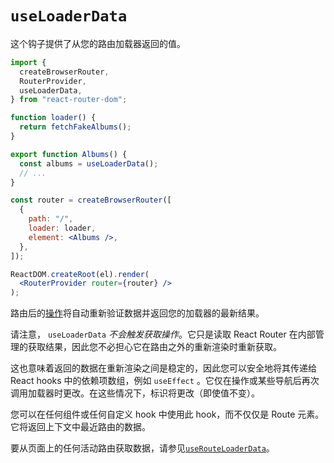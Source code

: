 # `useLoaderData`

这个钩子提供了从您的路由加载器返回的值。

```jsx
import {
  createBrowserRouter,
  RouterProvider,
  useLoaderData,
} from "react-router-dom";

function loader() {
  return fetchFakeAlbums();
}

export function Albums() {
  const albums = useLoaderData();
  // ...
}

const router = createBrowserRouter([
  {
    path: "/",
    loader: loader,
    element: <Albums />,
  },
]);

ReactDOM.createRoot(el).render(
  <RouterProvider router={router} />
);
```

路由后的[操作](https://reactrouter.com/en/main/components/route#action)将自动重新验证数据并返回您的加载器的最新结果。

请注意， `useLoaderData` *不会触发获取操作*。它只是读取 React Router 在内部管理的获取结果，因此您不必担心它在路由之外的重新渲染时重新获取。

这也意味着返回的数据在重新渲染之间是稳定的，因此您可以安全地将其传递给 React hooks 中的依赖项数组，例如 `useEffect` 。它仅在操作或某些导航后再次调用加载器时更改。在这些情况下，标识将更改（即使值不变）。

您可以在任何组件或任何自定义 hook 中使用此 hook，而不仅仅是 Route 元素。它将返回上下文中最近路由的数据。

要从页面上的任何活动路由获取数据，请参见[`useRouteLoaderData`](https://reactrouter.com/en/main/hooks/use-route-loader-data)。